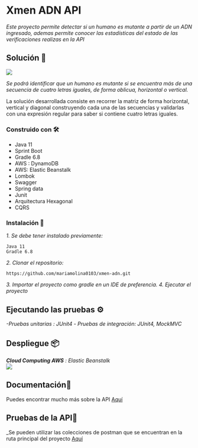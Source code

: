 
# Xmen ADN API

_Este proyecto permite detectar si un humano es mutante a partir de un ADN ingresado, ademas permite conocer las estadísticas del estado de las verificaciones realizas en la API_

## Solución 🚀

**![](https://lh3.googleusercontent.com/bTBERDMh8955Wxe9rmOXMYpOWkv6EZK-Uzs2kAqhVoRxOlbSDqOQXcd4k6ditvyjDJTHSPXIWU6rwm5X7TM932Nupj4ES1z4nC2jWD1FmM0mtJAvmMpWcfqvF10RItPKwoHp2w3o)**

_Se podrá identificar que un humano es mutante si se encuentra más de una secuencia de cuatro letras iguales​, de forma oblicua, horizontal o vertical._

La solución desarrollada consiste en recorrer la matriz de forma horizontal, vertical y diagonal construyendo cada una de las secuencias y validarlas con una expresión regular para saber si contiene cuatro letras iguales.

### Construido con 🛠️

-    Java 11
-   Sprint Boot
-   Gradle 6.8
-   AWS : DynamoDB
-   AWS: Elastic Beanstalk
-   Lombok
-   Swagger
-   Spring data
-   Junit
-   Arquitectura Hexagonal
-   CQRS

### Instalación 🔧

_1. Se debe tener instalado previamente:_

```  
Java 11
Gradle 6.8
```  
_2. Clonar el repositorio:_
```  
https://github.com/mariamolina0103/xmen-adn.git  
```  
_3. Importar el proyecto como gradle en un IDE de preferencia._
_4. Ejecutar el proyecto_

## Ejecutando las pruebas ⚙️

_-Pruebas unitarias : JUnit4_
_- Pruebas de integración: JUnit4, MockMVC_


## Despliegue 📦

_**Cloud Computing AWS** : Elastic Beanstalk_  
**![](https://lh4.googleusercontent.com/qBVx37iU5wvRf-AIZYrjyHDDBW52dJobLl7DGcDWRF1TRJYcl5sdbj9R3GvXW4vg2rpjruwLHJSaaLYyI2o_tv8ZUSH3B-yP8oolx91C-jxQDlu0tF8vm2LzV42aAX1xBMKX3UQf)**

## Documentación📖

Puedes encontrar mucho más sobre la API [Aquí](http://xmenadn-env.eba-sj6s3kmt.us-east-1.elasticbeanstalk.com/mutant/swagger-ui/index.html?configUrl=/mutant/v3/api-docs/swagger-config)

## Pruebas de la API📌

_Se pueden utilizar las colecciones de postman que se encuentran en la ruta principal del proyecto  [Aquí](https://github.com/mariamolina0103/xmen-adn/tree/master/postman)
  
